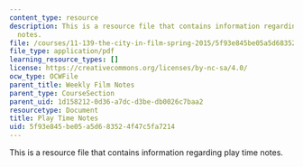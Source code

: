 ```yaml
---
content_type: resource
description: This is a resource file that contains information regarding play time
  notes.
file: /courses/11-139-the-city-in-film-spring-2015/5f93e845be05a5d683524f47c5fa7214_MIT11_139S15_PlayTime2.pdf
file_type: application/pdf
learning_resource_types: []
license: https://creativecommons.org/licenses/by-nc-sa/4.0/
ocw_type: OCWFile
parent_title: Weekly Film Notes
parent_type: CourseSection
parent_uid: 1d158212-0d36-a7dc-d3be-db0026c7baa2
resourcetype: Document
title: Play Time Notes
uid: 5f93e845-be05-a5d6-8352-4f47c5fa7214
---
```

This is a resource file that contains information regarding play time notes.